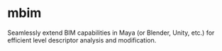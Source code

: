 # mbim
Seamlessly extend BIM capabilities in Maya (or Blender, Unity, etc.) for efficient level descriptor analysis and modification.
